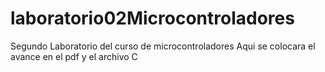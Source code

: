 # laboratorio02Microcontroladores
Segundo Laboratorio del curso de microcontroladores
Aqui se colocara el avance en el pdf y el archivo C
